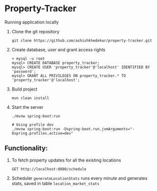 # Property-Tracker

Running application locally

1. Clone the git repository 
   ```
   git clone https://github.com/ashishkhedekar/property-tracker.git
   ```
2. Create database, user and grant access rights
   ```
   > mysql -u root
   mysql> CREATE DATABASE property_tracker;
   mysql> CREATE USER 'property_tracker'@'localhost' IDENTIFIED BY 'password';
   mysql> GRANT ALL PRIVILEGES ON property_tracker.* TO 'property_tracker'@'localhost';
   ```
3. Build project 
   ```
   mvn clean install
   ```
4. Start the server
   ```
   ./mvnw spring-boot:run

   # Using profile dev   
   ./mvnw spring-boot:run -Dspring-boot.run.jvmArguments="-Dspring.profiles.active=dev"
   ```
   

   
## Functionality:
1. To fetch property updates for all the existing locations
   ```
   GET http://localhost:8080/schedule
   ```

2. Scheduler `generateLocationStats` runs every minute and generates stats, saved in table `location_market_stats`